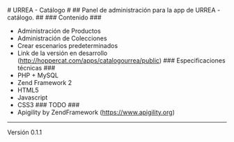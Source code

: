 # URREA - Catálogo #
## Panel de administración para la app de URREA - catálogo. ##
### Contenido ###
* Administración de Productos
* Administración de Colecciones
* Crear escenarios predeterminados
* Link de la versión en desarrollo (http://hoppercat.com/apps/catalogourrea/public)
### Especificaciones técnicas ###
* PHP + MySQL
* Zend Framework 2
* HTML5
* Javascript
* CSS3
### TODO ###
* Apigility by ZendFramework (https://www.apigility.org)
-----
Versión 0.1.1